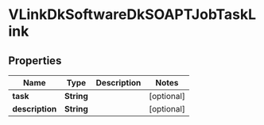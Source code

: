 
# VLinkDkSoftwareDkSOAPTJobTaskLink

## Properties
Name | Type | Description | Notes
------------ | ------------- | ------------- | -------------
**task** | **String** |  |  [optional]
**description** | **String** |  |  [optional]



